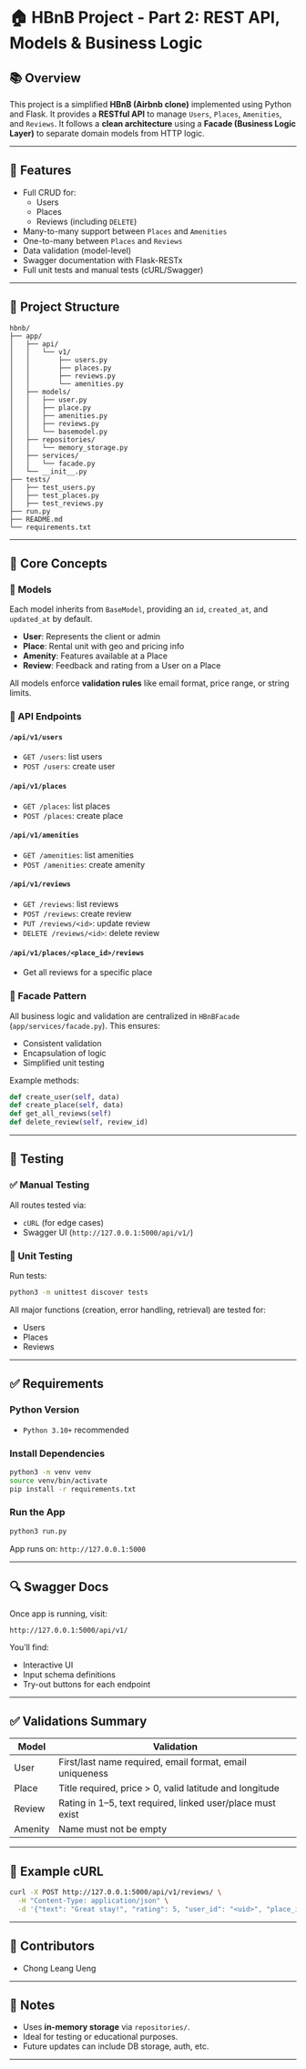 
# 🏠 HBnB Project - Part 2: REST API, Models & Business Logic

## 📚 Overview

This project is a simplified **HBnB (Airbnb clone)** implemented using Python and Flask. It provides a **RESTful API** to manage `Users`, `Places`, `Amenities`, and `Reviews`. It follows a **clean architecture** using a **Facade (Business Logic Layer)** to separate domain models from HTTP logic.

---

## 🚀 Features

- Full CRUD for:
  - Users
  - Places
  - Reviews (including `DELETE`)
- Many-to-many support between `Places` and `Amenities`
- One-to-many between `Places` and `Reviews`
- Data validation (model-level)
- Swagger documentation with Flask-RESTx
- Full unit tests and manual tests (cURL/Swagger)

---

## 🧱 Project Structure

```
hbnb/
├── app/
│   ├── api/
│   │   └── v1/
│   │       ├── users.py
│   │       ├── places.py
│   │       ├── reviews.py
│   │       └── amenities.py
│   ├── models/
│   │   ├── user.py
│   │   ├── place.py
│   │   ├── amenities.py
│   │   ├── reviews.py
│   │   └── basemodel.py
│   ├── repositories/
│   │   └── memory_storage.py
│   ├── services/
│   │   └── facade.py
│   └── __init__.py
├── tests/
│   ├── test_users.py
│   ├── test_places.py
│   ├── test_reviews.py
├── run.py
├── README.md
└── requirements.txt
```

---

## 🧠 Core Concepts

### 🧩 Models

Each model inherits from `BaseModel`, providing an `id`, `created_at`, and `updated_at` by default.

- **User**: Represents the client or admin
- **Place**: Rental unit with geo and pricing info
- **Amenity**: Features available at a Place
- **Review**: Feedback and rating from a User on a Place

All models enforce **validation rules** like email format, price range, or string limits.

### 🔌 API Endpoints

#### `/api/v1/users`
- `GET /users`: list users
- `POST /users`: create user

#### `/api/v1/places`
- `GET /places`: list places
- `POST /places`: create place

#### `/api/v1/amenities`
- `GET /amenities`: list amenities
- `POST /amenities`: create amenity

#### `/api/v1/reviews`
- `GET /reviews`: list reviews
- `POST /reviews`: create review
- `PUT /reviews/<id>`: update review
- `DELETE /reviews/<id>`: delete review

#### `/api/v1/places/<place_id>/reviews`
- Get all reviews for a specific place

### 💼 Facade Pattern

All business logic and validation are centralized in `HBnBFacade` (`app/services/facade.py`). This ensures:

- Consistent validation
- Encapsulation of logic
- Simplified unit testing

Example methods:
```python
def create_user(self, data)
def create_place(self, data)
def get_all_reviews(self)
def delete_review(self, review_id)
```

---

## 🧪 Testing

### ✅ Manual Testing

All routes tested via:
- `cURL` (for edge cases)
- Swagger UI (`http://127.0.0.1:5000/api/v1/`)

### 🧪 Unit Testing

Run tests:
```bash
python3 -m unittest discover tests
```

All major functions (creation, error handling, retrieval) are tested for:
- Users
- Places
- Reviews

---

## ✅ Requirements

### Python Version

- `Python 3.10+` recommended

### Install Dependencies

```bash
python3 -m venv venv
source venv/bin/activate
pip install -r requirements.txt
```

### Run the App

```bash
python3 run.py
```

App runs on: `http://127.0.0.1:5000`

---

## 🔍 Swagger Docs

Once app is running, visit:

```text
http://127.0.0.1:5000/api/v1/
```

You’ll find:
- Interactive UI
- Input schema definitions
- Try-out buttons for each endpoint

---

## ✅ Validations Summary

| Model   | Validation                                                                 |
|---------|----------------------------------------------------------------------------|
| User    | First/last name required, email format, email uniqueness                  |
| Place   | Title required, price > 0, valid latitude and longitude                   |
| Review  | Rating in 1–5, text required, linked user/place must exist                |
| Amenity | Name must not be empty                                                    |

---

## 📃 Example cURL

```bash
curl -X POST http://127.0.0.1:5000/api/v1/reviews/ \
  -H "Content-Type: application/json" \
  -d '{"text": "Great stay!", "rating": 5, "user_id": "<uid>", "place_id": "<pid>"}'
```

---

## 👥 Contributors

- Chong Leang Ueng

---

## 📌 Notes

- Uses **in-memory storage** via `repositories/`.
- Ideal for testing or educational purposes.
- Future updates can include DB storage, auth, etc.

---
